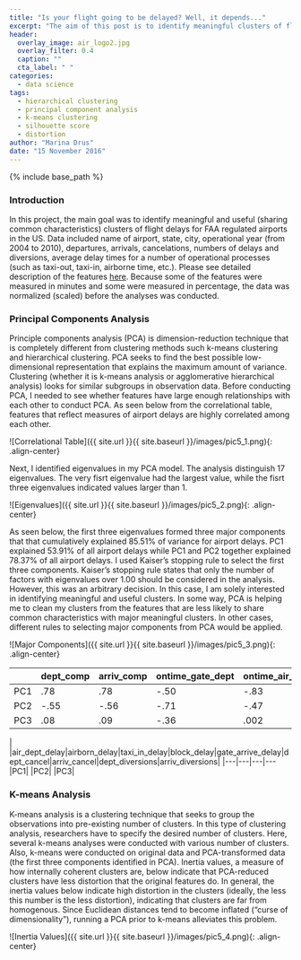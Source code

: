 ```yaml
---
title: "Is your flight going to be delayed? Well, it depends..."
excerpt: "The aim of this post is to identify meaningful clusters of flight delays for FAA regulated airports in the US"
header:
  overlay_image: air_logo2.jpg
  overlay_filter: 0.4
  caption: ""
  cta_label: " "
categories:
  - data science
tags:
  - hierarchical clustering
  - principal component analysis 
  - k-means clustering
  - silhouette score
  - distortion
author: "Marina Drus"
date: "15 November 2016"
---
```


{% include base_path %}

### Introduction

In this project, the main goal was to identify meaningful and useful (sharing common characteristics) clusters of flight delays for FAA regulated airports in the US. Data included name of airport, state, city, operational year (from 2004 to 2010), departures, arrivals, cancelations, numbers of delays and diversions, average delay times for a number of operational processes (such as taxi-out, taxi-in, airborne time, etc.). Please see detailed description of the features [here](http://aspmhelp.faa.gov/index.php/APM:_Analysis:_Definitions_of_Variables). Because some of the features were measured in minutes and some were measured in percentage, the data was normalized (scaled) before the analyses was conducted. 


### Principal Components Analysis


Principle components analysis (PCA) is dimension-reduction technique that is completely different from clustering methods such k-means clustering and hierarchical clustering. PCA seeks to find the best possible low-dimensional representation that explains the maximum amount of variance. Clustering (whether it is k-means analysis or agglomerative hierarchical analysis) looks for similar subgroups in observation data. Before conducting PCA, I needed to see whether features have large enough relationships with each other to conduct PCA. As seen below from the correlational table, features that reflect measures of airport delays are highly correlated among each other.


![Correlational Table]({{ site.url }}{{ site.baseurl }}/images/pic5_1.png){: .align-center} 


Next, I identified eigenvalues in my PCA model. The analysis distinguish 17 eigenvalues. The very fisrt eigenvalue had the largest value, while the fisrt three eigenvalues indicated values larger than 1. 


![Eigenvalues]({{ site.url }}{{ site.baseurl }}/images/pic5_2.png){: .align-center}


As seen below, the first three eigenvalues formed three major components that that cumulatively explained 85.51% of variance for airport delays. PC1 explained 53.91% of all airport delays while PC1 and PC2 together explained 78.37% of all airport delays. I used Kaiser’s stopping rule to select the first three components. Kaiser’s stopping rule states that only the number of factors with eigenvalues over 1.00 should be considered in the analysis. However, this was an arbitrary decision. In this case, I am solely interested in identifying meaningful and useful clusters. In some way, PCA is helping me to clean my clusters from the features that are less likely to share common characteristics with major meaningful clusters. In other cases, different rules to selecting major components from PCA would be applied. 


![Major Components]({{ site.url }}{{ site.baseurl }}/images/pic5_3.png){: .align-center}

|   |dept_comp|arriv_comp|ontime_gate_dept|ontime_air_dept|ontime_gate_arriv|gate_delay|taxi_out_time|taxi_out_delay|
|---|---|---|---|---|---|---|---|---|
|PC1|.78|.78|-.50|-.83|-.45|.61|.82|.83|
|PC2|-.55|-.56|-.71|-.47|-.82|.70|-.08|-.04|
|PC3|.08|.09|-.36|.002|-.10|.28|-.46|-.44|

|   |air_dept_delay|airborn_delay|taxi_in_delay|block_delay|gate_arrive_delay|dept_cancel|arriv_cancel|dept_diversions|arriv_diversions|
|---|---|---|---
|PC1|
|PC2|
|PC3|


### K-means Analysis

K-means analysis is a clustering technique that seeks to group the observations into pre-existing number of clusters. In this type of clustering analysis, researchers have to specify the desired number of clusters. Here, several k-means analyses were conducted with various number of clusters. Also, k-means were conducted on original data and PCA-transformed data (the first three components identified in PCA). Inertia values, a measure of how internally coherent clusters are, below indicate that PCA-reduced clusters have less distortion that the original features do. In general, the inertia values below indicate high distortion in the clusters (ideally, the less this number is the less distortion), indicating that clusters are far from homogenous.  Since Euclidean distances tend to become inflated (“curse of dimensionality”), running a PCA prior to k-means alleviates this problem.


![Inertia Values]({{ site.url }}{{ site.baseurl }}/images/pic5_4.png){: .align-center}


























